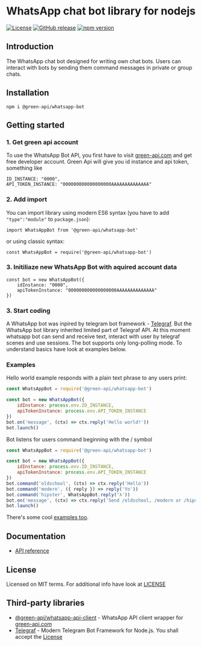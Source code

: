 # WhatsApp chat bot library for nodejs
[![License](https://img.shields.io/badge/License-MIT-yellow.svg)](https://github.com/green-api/whatsapp-bot/blob/master/LICENSE)
[![GitHub release](https://img.shields.io/github/v/release/green-api/whatsapp-bot.svg)](https://github.com/green-api/whatsapp-bot/releases)
[![npm version](https://badge.fury.io/js/%40green-api%2Fwhatsapp-bot.svg)](https://www.npmjs.com/package/@green-api/whatsapp-bot)


## Introduction

The WhatsApp chat bot designed for writing own chat bots. Users can interact with bots by sending them command messages in private or group chats.

## Installation

```
npm i @green-api/whatsapp-bot
```

## Getting started  

### 1. Get green api account

To use the WhatsApp Bot API, you first have to visit [green-api.com](https://green-api.com) and get free developer account. Green Api will give you id instance and api token, something like 
```
ID_INSTANCE: "0000",
API_TOKEN_INSTANCE: "000000000000000000AAAAAAAAAAAAAA"
```

### 2. Add import

You can import library using modern ES6 syntax (you have to add ``"type":"module"`` to ``package.json``):
```
import WhatsAppBot from '@green-api/whatsapp-bot'
```
or using classic syntax:
```
const WhatsAppBot = require('@green-api/whatsapp-bot')
```
### 3. Initiliaze new WhatsApp Bot with aquired account data
```
const bot = new WhatsAppBot({
    idInstance: "0000",
    apiTokenInstance: "000000000000000000AAAAAAAAAAAAAA"
})
```

### 3. Start coding

A WhatsApp bot was inpired by telegram bot framework - [Telegraf](https://telegraf.js.org). But the WhatsApp bot library inherited limited part of Telegraf API. At this moment whatsapp bot can send and receive text, interact with user by telegraf scenes and use sessions. The bot supports only long-polling mode. To understand basics have look at examples below.

### Examples
Hello world example responds with a plain text phrase to any users print:

```js
const WhatsAppBot = require('@green-api/whatsapp-bot')

const bot = new WhatsAppBot({
    idInstance: process.env.ID_INSTANCE,
    apiTokenInstance: process.env.API_TOKEN_INSTANCE
})
bot.on('message', (ctx) => ctx.reply('Hello world!'))
bot.launch()
```
Bot listens for users command beginning with the / symbol
```js
const WhatsAppBot = require('@green-api/whatsapp-bot')

const bot = new WhatsAppBot({
    idInstance: process.env.ID_INSTANCE,
    apiTokenInstance: process.env.API_TOKEN_INSTANCE
})
bot.command('oldschool', (ctx) => ctx.reply('Hello'))
bot.command('modern', ({ reply }) => reply('Yo'))
bot.command('hipster', WhatsAppBot.reply('λ'))
bot.on('message', (ctx) => ctx.reply('Send /oldschool, /modern or /hipster to launch bot'))
bot.launch()
```

There's some cool [examples too](docs/examples/).

## Documentation

* [API reference](docs/README.MD)

## License

Licensed on MIT terms. For additional info have look at [LICENSE](LICENSE)

## Third-party libraries

* [@green-api/whatsapp-api-client](https://github.com/green-api/whatsapp-api-client) -  WhatsApp API client wrapper for [green-api.com](https://green-api.com)
* [Telegraf](https://github.com/telegraf/telegraf) - Modern Telegram Bot Framework for Node.js. You shall accept the [License](https://github.com/telegraf/telegraf/blob/develop/LICENSE)